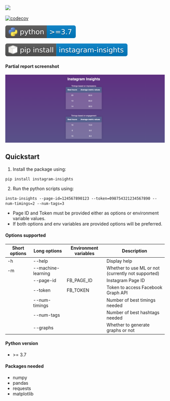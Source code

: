 ![](https://github.com/PardhuMadipalli/instagram-insights/workflows/Publish%20PyPi%20Package/badge.svg)

[![codecov](https://codecov.io/gh/PardhuMadipalli/instagram-insights/branch/main/graph/badge.svg?token=SJ6F03WTTK)](https://codecov.io/gh/PardhuMadipalli/instagram-insights)

![Python version](images/python.svg)

![Pip installation](images/pip.svg)

#### Partial report screenshot

![Report Screenshot](screenshot.png "Report Screenshot")

## Quickstart

1. Install the package using:
```console
pip install instagram-insights
```


2. Run the python scripts using:
```console
insta-insights --page-id=124567890123 --token=098754321234567890 --num-timings=2 --num-tags=3
```

- Page ID and Token must be provided either as options or environment variable values. 
- If both options and env variables are provided options will be preferred.

#### Options supported

| Short options | Long options | Environment variables | Description |
|---------------|--------------|-----------------------|-------------|
| -h | --help | | Display help |
| -m | --machine-learning | | Whether to use ML or not (currently not supported)|
| | --page-id | FB_PAGE_ID| Instagram Page ID |
| | --token   | FB_TOKEN  | Token to access Facebook Graph API |
| | --num-timings | | Number of best timings needed |
| | --num-tags | | Number of best hashtags needed |
| | --graphs | | Whether to generate graphs or not |


#### Python version

- \>= 3.7

#### Packages needed
- numpy
- pandas
- requests
- matplotlib
